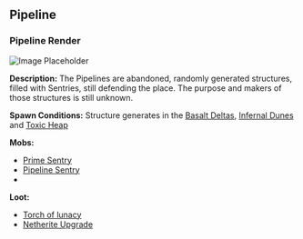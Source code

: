 ﻿## Pipeline

### Pipeline Render
![Image Placeholder](https://static.miraheze.org/stardustlabswiki/d/d6/Quartz_kitchen.png)

**Description:**
The Pipelines are abandoned, randomly generated structures, filled with Sentries, still defending the place. The purpose and makers of those structures is still unknown. 

**Spawn Conditions:**
Structure generates in the [Basalt Deltas](basaltdeltas), [Infernal Dunes](infernaldunes) and [Toxic Heap](toxicheap)

**Mobs:**
- [Prime Sentry](primesentry)
- [Pipeline Sentry](pipelinesentry)
- 
**Loot:**
- [Torch of lunacy](torchoflunacy)
- [Netherite Upgrade](netheriteupgrade)
